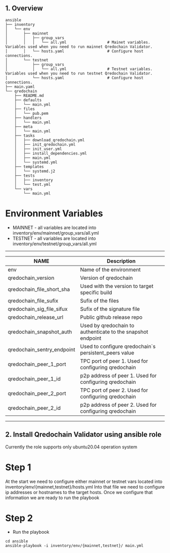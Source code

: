 ## 1. Overview

```
ansible
├── inventory
│   └── env
│       ├── mainnet
│       │   ├── group_vars
│       │   │   └── all.yml                  # Mainet variables. Variables used when you need to run mainnet Qredochain Validator.
│       │   └── hosts.yaml                   # Configure host connections. 
│       └── testnet
│           ├── group_vars
│           │   └── all.yml                  # Testnet variables. Variables used when you need to run testnet Qredochain Validator.
│           └── hosts.yaml                   # Configure host connections. 
├── main.yaml
└── qredochain
    ├── README.md
    ├── defaults
    │   └── main.yml
    ├── files
    │   └── pub.pem
    ├── handlers
    │   └── main.yml
    ├── meta
    │   └── main.yml
    ├── tasks
    │   ├── download_qredochain.yml
    │   ├── init_qredochain.yml
    │   ├── init_user.yml
    │   ├── install_dependencies.yml
    │   ├── main.yml
    │   └── systemd.yml
    ├── templates
    │   └── systemd.j2
    ├── tests
    │   ├── inventory
    │   └── test.yml
    └── vars
        └── main.yml
```

# Environment Variables

* MAINNET  - all variables are located into inventory/env/mainnet/group_vars/all.yml
* TESTNET  - all variables are located into inventory/env/testnet/group_vars/all.yml

--------------------------------------------------------------------------------------------
|           NAME            |     Description                                               |
|---------------------------|---------------------------------------------------------------|
| env                       |    Name of the environment                                    |
| qredochain_version        |    Version of qredochain                                      |
| qredochain_file_short_sha |    Used with the version to target specific build             |
| qredochain_file_sufix     |    Sufix of the files                                         |
| qredochain_sig_file_sifux |    Sufix of the signature file                                |
| qredochain_release_url    |    Public github release repo                                 |
| qredochain_snapshot_auth  |    Used by qredochain to authenticate to the snapshot endpoint|
| qredochain_sentry_endpoint|    Used to configure qredochain`s persistent_peers value      |
| qredochain_peer_1_port    |    TPC port of peer 1. Used for configuring qredochain        |
| qredochain_peer_1_id      |    p2p address of peer 1. Used for configuring qredochain     |
| qredochain_peer_2_port    |    TPC port of peer 2. Used for configuring qredochain        |
| qredochain_peer_2_id      |    p2p address of peer 2. Used for configuring qredochain     | 
--------------------------------------------------------------------------------------------

## 2. Install Qredochain Validator using ansible role

Currently the role supports only ubuntu20.04 operation system

# Step 1 

At the start we need to configure either mainnet or testnet vars located into inventory/env/{mainnet,testnet}/hosts.yml
Into that file we need to configure ip addresses or hostnames to the target hosts. Once we configure that information we are ready to run the playbook

# Step 2 

* Run the playbook

```
cd ansible
ansible-playbook -i inventory/env/{mainnet,testnet}/ main.yml
```
